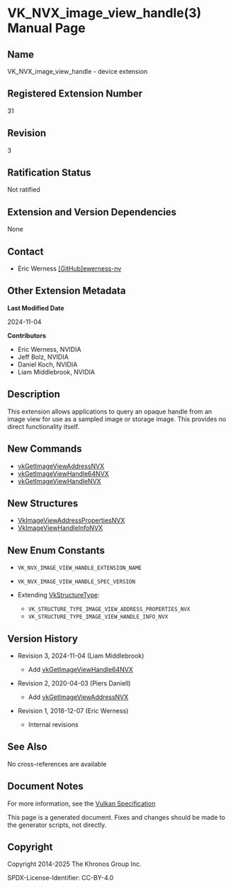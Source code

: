 # VK\_NVX\_image\_view\_handle(3) Manual Page

## Name

VK\_NVX\_image\_view\_handle - device extension



## [](#_registered_extension_number)Registered Extension Number

31

## [](#_revision)Revision

3

## [](#_ratification_status)Ratification Status

Not ratified

## [](#_extension_and_version_dependencies)Extension and Version Dependencies

None

## [](#_contact)Contact

- Eric Werness [\[GitHub\]ewerness-nv](https://github.com/KhronosGroup/Vulkan-Docs/issues/new?body=%5BVK_NVX_image_view_handle%5D%20%40ewerness-nv%0A%2AHere%20describe%20the%20issue%20or%20question%20you%20have%20about%20the%20VK_NVX_image_view_handle%20extension%2A)

## [](#_other_extension_metadata)Other Extension Metadata

**Last Modified Date**

2024-11-04

**Contributors**

- Eric Werness, NVIDIA
- Jeff Bolz, NVIDIA
- Daniel Koch, NVIDIA
- Liam Middlebrook, NVIDIA

## [](#_description)Description

This extension allows applications to query an opaque handle from an image view for use as a sampled image or storage image. This provides no direct functionality itself.

## [](#_new_commands)New Commands

- [vkGetImageViewAddressNVX](https://registry.khronos.org/vulkan/specs/latest/man/html/vkGetImageViewAddressNVX.html)
- [vkGetImageViewHandle64NVX](https://registry.khronos.org/vulkan/specs/latest/man/html/vkGetImageViewHandle64NVX.html)
- [vkGetImageViewHandleNVX](https://registry.khronos.org/vulkan/specs/latest/man/html/vkGetImageViewHandleNVX.html)

## [](#_new_structures)New Structures

- [VkImageViewAddressPropertiesNVX](https://registry.khronos.org/vulkan/specs/latest/man/html/VkImageViewAddressPropertiesNVX.html)
- [VkImageViewHandleInfoNVX](https://registry.khronos.org/vulkan/specs/latest/man/html/VkImageViewHandleInfoNVX.html)

## [](#_new_enum_constants)New Enum Constants

- `VK_NVX_IMAGE_VIEW_HANDLE_EXTENSION_NAME`
- `VK_NVX_IMAGE_VIEW_HANDLE_SPEC_VERSION`
- Extending [VkStructureType](https://registry.khronos.org/vulkan/specs/latest/man/html/VkStructureType.html):
  
  - `VK_STRUCTURE_TYPE_IMAGE_VIEW_ADDRESS_PROPERTIES_NVX`
  - `VK_STRUCTURE_TYPE_IMAGE_VIEW_HANDLE_INFO_NVX`

## [](#_version_history)Version History

- Revision 3, 2024-11-04 (Liam Middlebrook)
  
  - Add [vkGetImageViewHandle64NVX](https://registry.khronos.org/vulkan/specs/latest/man/html/vkGetImageViewHandle64NVX.html)
- Revision 2, 2020-04-03 (Piers Daniell)
  
  - Add [vkGetImageViewAddressNVX](https://registry.khronos.org/vulkan/specs/latest/man/html/vkGetImageViewAddressNVX.html)
- Revision 1, 2018-12-07 (Eric Werness)
  
  - Internal revisions

## [](#_see_also)See Also

No cross-references are available

## [](#_document_notes)Document Notes

For more information, see the [Vulkan Specification](https://registry.khronos.org/vulkan/specs/latest/html/vkspec.html#VK_NVX_image_view_handle)

This page is a generated document. Fixes and changes should be made to the generator scripts, not directly.

## [](#_copyright)Copyright

Copyright 2014-2025 The Khronos Group Inc.

SPDX-License-Identifier: CC-BY-4.0